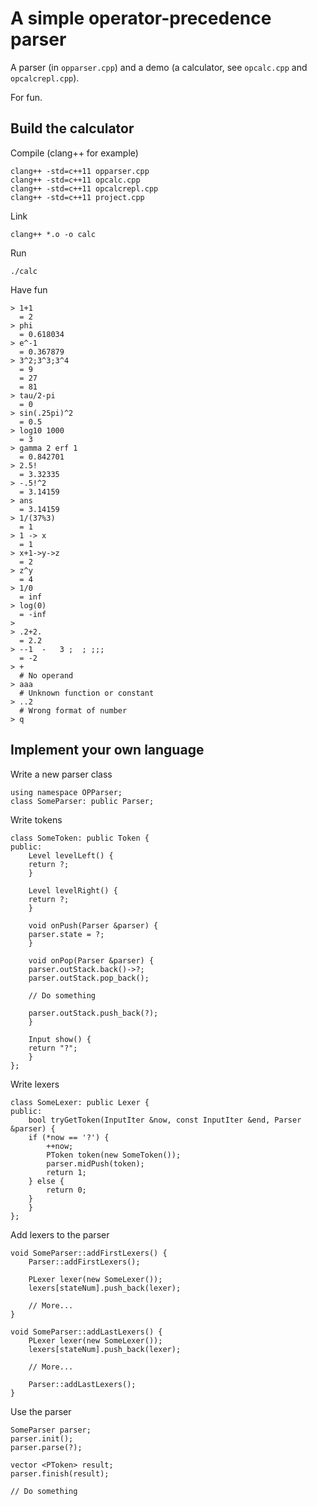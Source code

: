A simple operator-precedence parser
===

A parser (in `opparser.cpp`) and a demo (a calculator, see `opcalc.cpp` and `opcalcrepl.cpp`).

For fun.

Build the calculator
---

Compile (clang++ for example)

	clang++ -std=c++11 opparser.cpp
	clang++ -std=c++11 opcalc.cpp
	clang++ -std=c++11 opcalcrepl.cpp
	clang++ -std=c++11 project.cpp

Link

	clang++ *.o -o calc

Run

	./calc

Have fun

	> 1+1
	  = 2
	> phi
	  = 0.618034
	> e^-1
	  = 0.367879
	> 3^2;3^3;3^4
	  = 9
	  = 27
	  = 81
	> tau/2-pi
	  = 0
	> sin(.25pi)^2
	  = 0.5
	> log10 1000
	  = 3
	> gamma 2 erf 1
	  = 0.842701
	> 2.5!
	  = 3.32335
	> -.5!^2
	  = 3.14159
	> ans
	  = 3.14159
	> 1/(37%3)
	  = 1
	> 1 -> x
	  = 1
	> x+1->y->z
	  = 2
	> z^y
	  = 4
	> 1/0
	  = inf
	> log(0)
	  = -inf
	>
	> .2+2.
	  = 2.2
	> --1  -   3 ;  ; ;;;
	  = -2
	> +
	  # No operand
	> aaa
	  # Unknown function or constant
	> ..2
	  # Wrong format of number
	> q


Implement your own language
---

Write a new parser class

	using namespace OPParser;
	class SomeParser: public Parser;

Write tokens

	class SomeToken: public Token {
	public:
	    Level levelLeft() {
		return ?;
	    }

	    Level levelRight() {
		return ?;
	    }

	    void onPush(Parser &parser) {
		parser.state = ?;
	    }

	    void onPop(Parser &parser) {
		parser.outStack.back()->?;
		parser.outStack.pop_back();

		// Do something

		parser.outStack.push_back(?);
	    }

	    Input show() {
		return "?";
	    }
	};

Write lexers

	class SomeLexer: public Lexer {
	public:
	    bool tryGetToken(InputIter &now, const InputIter &end, Parser &parser) {
		if (*now == '?') {
		    ++now;
		    PToken token(new SomeToken());
		    parser.midPush(token);
		    return 1;
		} else {
		    return 0;
		}
	    }
	};

Add lexers to the parser

	void SomeParser::addFirstLexers() {
	    Parser::addFirstLexers();

	    PLexer lexer(new SomeLexer());
	    lexers[stateNum].push_back(lexer);

	    // More...
	}

	void SomeParser::addLastLexers() {
	    PLexer lexer(new SomeLexer());
	    lexers[stateNum].push_back(lexer);

	    // More...

	    Parser::addLastLexers();
	}

Use the parser

	SomeParser parser;
	parser.init();
	parser.parse(?);

	vector <PToken> result;
	parser.finish(result);

	// Do something
